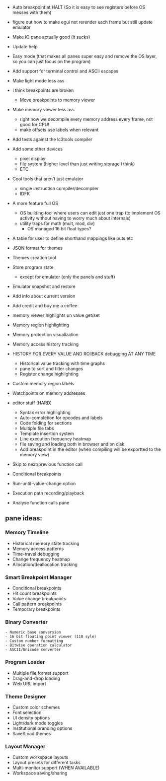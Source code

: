 - Auto breakpoint at HALT (So it is easy to see registers before OS messes with them)
- figure out how to make egui not rerender each frame but still update emulator
- Make IO pane actually good (it sucks)
- Update help
- Easy mode (that makes all panes super easy and remove the OS layer, so you can just focus on the program)
- Add support for terminal control and ASCII escapes
- Make light mode less ass
- I think breakpoints are broken
  - Move breakpoints to memory viewer
- Make memory viewer less ass
  - right now we decompile every memory address every frame, not good for CPU!
  - make offsets use labels when relevant
- Add tests against the lc3tools compiler
- Add some other devices
  - pixel display
  - file system (higher level than just writing storage I think)
  - ETC
- Cool tools that aren't just emulator
  - single instruction compiler/decompiler
  - IDFK
- A more feature full OS
  - OS building tool where users can edit just one trap (to implement OS activity without having to worry much about internals)
  - utility traps for math (mult, mod, div)
    - OS managed 16 bit float types?
- A table for user to define shorthand mappings like puts etc
- JSON format for themes
- Themes creation tool
- Store program state
  - except for emulator (only the panels and stuff)
- Emulator snapshot and restore
- Add info about current version
- Add credit and buy me a coffee
- memory viewer highlights on value get/set
- Memory region highlighting
- Memory protection visualization
- Memory access history tracking
- HISTORY FOR EVERY VALUE AND ROllBACK debugging AT ANY TIME
  - Historical value tracking with time graphs
  - pane to sort and filter changes
  - Register change highlighting
- Custom memory region labels
- Watchpoints on memory addresses

- editor stuff (HARD)
  - Syntax error highlighting
  - Auto-completion for opcodes and labels
  - Code folding for sections
  - Multiple file tabs
  - Template insertion system
  - Line execution frequency heatmap
  - file saving and loading both in browser and on disk
  - Add breakpoint in the editor (when compiling will be exportted to the memory view)

- Skip to next/previous function call
- Conditional breakpoints
- Run-until-value-change option
- Execution path recording/playback
- Analyse function calls pane

## pane ideas:

### **Memory Timeline**
  - Historical memory state tracking
  - Memory access patterns
  - Time-travel debugging
  - Change frequency heatmap
  - Allocation/deallocation tracking

### **Smart Breakpoint Manager**
  - Conditional breakpoints
  - Hit count breakpoints
  - Value change breakpoints
  - Call pattern breakpoints
  - Temporary breakpoints


### **Binary Converter**
    - Numeric base conversion
    - 16 bit floating point viewer (110 syle)
    - Custom number formatting
    - Bitwise operation calculator
    - ASCII/Unicode converter


###  **Program Loader**
  - Multiple file format support
  - Drag-and-drop loading
  - Web URL import


### **Theme Designer**
  - Custom color schemes
  - Font selection
  - UI density options
  - Light/dark mode toggles
  - Institutional branding options
  - Save/Load themes

### **Layout Manager**
  - Custom workspace layouts
  - Layout presets for different tasks
  - Multi-monitor support (WHEN AVAILABLE)
  - Workspace saving/sharing
